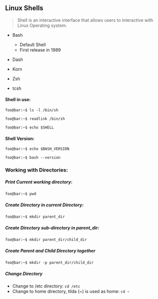 ## Linux Shells
> Shell is an interactive interface that allows users to interactive with Linux Operating system. 
- Bash
	- Default Shell
	- First release in 1989
 
- Dash
- Korn
- Zsh
- tcsh
#### Shell in use: 
```foo@bar:~$ ls -l /bin/sh ```

```foo@bar:~$ readlink /bin/sh  ```

```foo@bar:~$ echo $SHELL ```

#### Shell Version:
```foo@bar:~$ echo $BASH_VERSION```

```foo@bar:~$ bash --version ```
### Working with Directories:

##### Print Current working directory: 
```foo@bar:~$ pwd```

##### Create Directory in current Directory:
```foo@bar:~$ mkdir parent_dir```

##### Create Directory sub-directory in parent_dir:
```foo@bar:~$ mkdir parent_dir/child_dir```

##### Create Parent and Child Directory together 
```foo@bar:~$ mkdir -p parent_dir/child_dir```

##### Change Directory 
- Change to /etc directory: ```` cd /etc ```` 
- Change to home directory, tilda (~) is used as home: ``` cd ~ ```

